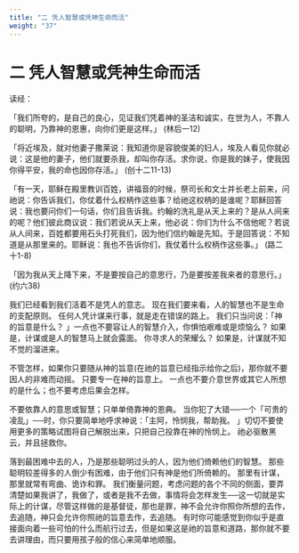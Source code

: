 ```yaml
---
title: "二 凭人智慧或凭神生命而活"
weight: "37"
---
```


# 二 凭人智慧或凭神生命而活


读经：

「我们所夸的，是自己的良心，见证我们凭着神的圣洁和诚实，在世为人，不靠人的聪明，乃靠神的恩惠，向你们更是这样。」
(林后一12)

「将近埃及，就对他妻子撒莱说：我知道你是容貌俊美的妇人，埃及人看见你就必说：这是他的妻子，他们就要杀我，却叫你存活。求你说，你是我的妹子，使我因你得平安，我的命也因你存活。」
(创十二11-13)

「有一天，耶稣在殿里教训百姓，讲福音的时候，祭司长和文士并长老上前来，问祂说：你告诉我们，你仗着什么权柄作这些事？给祂这权柄的是谁呢？耶稣回答说：我也要问你们一句话，你们且告诉我。约翰的洗礼是从天上来的？是从人间来的呢？他们彼此商议说：我们若说从天上来，他必说：你们为什么不信他呢？若说从人间来，百姓都要用石头打死我们，因为他们信约翰是先知。于是回答说：不知道是从那里来的。耶稣说：我也不告诉你们，我仗着什么权柄作这些事。」
(路二十1-8)

「因为我从天上降下来，不是要按自己的意思行，乃是要按差我来者的意思行。」
(约六38)

我们已经看到我们活着不是凭人的意志。
现在我们要来看，人的智慧也不是生命的支配原则。
任何人凭计谋来行事，就是走在错误的路上。
我们只当问说：「神的旨意是什么？
」一点也不要容让人的智慧介入，你惧怕艰难或是烦恼么？
如果是，计谋或是人的智慧马上就会露面。
你寻求人的荣耀么？
如果是，计谋就不知不觉的溜进来。

不管怎样，如果你只要随从神的旨意(在祂的旨意已经指示给你之后)，那你就不要因人的非难而动摇。
只要专一在神的旨意上。
一点也不要介意世界或其它人所想的是什么；也不要考虑后果会怎样。

不要依靠人的意思或智慧；只单单倚靠神的恩典。
当你犯了大错──一个「可贵的凌乱」──时，你只要简单地呼求神说：「主阿，怜悯我，帮助我。
」切切不要使用更多的策略试图将自己解脱出来，只把自己投靠在神的怜悯上。
祂必驱散黑云，并且拯救你。

落到最困难中去的人，乃是那些聪明过头的人，因为他们倚赖他们的智慧。
那些聪明较差得多的人倒少有困难，由于他们只有神是他们所倚赖的。
那里有计谋，那里就常有弯曲、诡诈和罪。
我们衡量问题，考虑问题的各个不同的侧面，要弄清楚如果我讲了，我做了，或者是我不去做，事情将会怎样发生──这一切就是实际上的计谋，尽管这样做的是基督徒，那也是罪，神不会允许你照你所想的去作，去追随，神只会允许你照祂的旨意去作，去追随。
有时你可能感觉到你似乎是直接面向着一些可怕的什么而航行过去，但是如果这是祂的旨意和道路，那你就不要去讲理由，而只要用孩子般的信心来简单地顺服。
